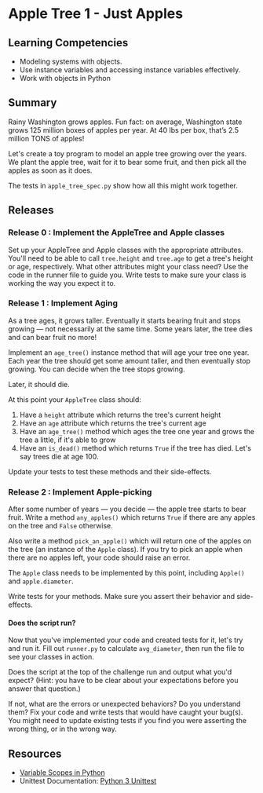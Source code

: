 # Apple Tree 1 - Just Apples

## Learning Competencies

* Modeling systems with objects.
* Use instance variables and accessing instance variables effectively. 
* Work with objects in Python

## Summary

Rainy Washington grows apples. Fun fact: on average, Washington state grows 125 million boxes of apples per year. At 40 lbs per box, that’s 2.5 million TONS of apples!

Let's create a toy program to model an apple tree growing over the years.  We plant the apple tree, wait for it to bear some fruit, and then pick all the apples as soon as it does.

The tests in `apple_tree_spec.py` show how all this might work together.

## Releases

### Release 0 : Implement the AppleTree and Apple classes

Set up your AppleTree and Apple classes with the appropriate attributes. You'll need to be able to call  `tree.height` and `tree.age` to get a tree's height or age, respectively. What other attributes might your class need? Use the code in the runner file to guide you. Write tests to make sure your class is working the way you expect it to. 

### Release 1 : Implement Aging

As a tree ages, it grows taller.  Eventually it starts bearing fruit and stops growing &mdash; not necessarily at the same time.  Some years later, the tree dies and can bear fruit no more!

Implement an `age_tree()` instance method that will age your tree one year.  Each year the tree should get some amount taller, and then eventually stop growing.  You can decide when the tree stops growing.

Later, it should die.

At this point your `AppleTree` class should:

1. Have a `height` attribute which returns the tree's current height
2. Have an `age` attribute which returns the tree's current age
3. Have an `age_tree()` method which ages the tree one year and grows the tree a little, if it's able to grow
4. Have an `is_dead()` method which returns `True` if the tree has died. Let's say trees die at age 100.

Update your tests to test these methods and their side-effects.

### Release 2 : Implement Apple-picking

After some number of years &mdash; you decide &mdash; the apple tree starts to bear fruit.  Write a method `any_apples()` which returns `True` if there are any apples on the tree and `False` otherwise.

Also write a method `pick_an_apple()` which will return one of the apples on the tree (an instance of the `Apple` class).  If you try to pick an apple when there are no apples left, your code should raise an error.

The `Apple` class needs to be implemented by this point, including `Apple()` and `apple.diameter`.

Write tests for your methods. Make sure you assert their behavior and side-effects.

#### Does the script run?

Now that you've implemented your code and created tests for it, let's try and run it. Fill out `runner.py` to calculate `avg_diameter`, then run the file to see your classes in action.

Does the script at the top of the challenge run and output what you'd expect?  (Hint: you have to be clear about your expectations before you answer that question.)

If not, what are the errors or unexpected behaviors?  Do you understand them? Fix your code and write tests that would have caught your bug(s). You might need to update existing tests if you find you were asserting the wrong thing, or in the wrong way.

## Resources

* [Variable Scopes in Python](https://python-textbok.readthedocs.io/en/1.0/Variables_and_Scope.html)
* Unittest Documentation: [Python 3 Unittest](https://docs.python.org/3/library/unittest.html)
